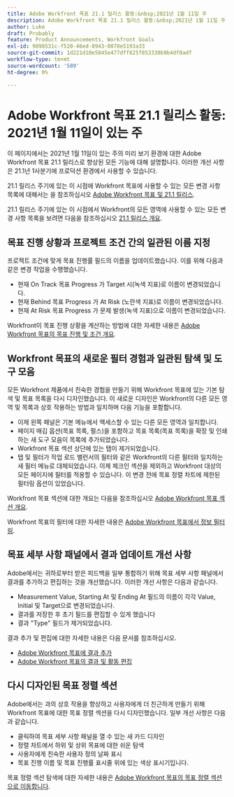 ```yaml
---
title: Adobe Workfront 목표 21.1 릴리스 활동:&nbsp;2021년 1월 11일 주
description: Adobe Workfront 목표 21.1 릴리스 활동:&nbsp;2021년 1월 11일 주
author: Luke
draft: Probably
feature: Product Announcements, Workfront Goals
exl-id: 9898531c-f520-46ed-8943-0878e5193a33
source-git-commit: 1d221d10e5845e477dff825f853330b9b4df0adf
workflow-type: tm+mt
source-wordcount: '589'
ht-degree: 0%

---
```


# Adobe Workfront 목표 21.1 릴리스 활동: 2021년 1월 11일이 있는 주

이 페이지에서는 2021년 1월 11일이 있는 주의 미리 보기 환경에 대한 Adobe Workfront 목표 21.1 릴리스로 향상된 모든 기능에 대해 설명합니다. 이러한 개선 사항은 21.1년 1사분기에 프로덕션 환경에서 사용할 수 있습니다.

21.1 릴리스 주기에 있는 이 시점에 Workfront 목표에 사용할 수 있는 모든 변경 사항 목록에 대해서는 을 참조하십시오 [Adobe Workfront 목표 및 21.1 릴리스](../../../../product-announcements/product-releases/goals-release-activity/goals-release-21-1.md).

21.1 릴리스 주기에 있는 이 시점에서 Workfront의 모든 영역에 사용할 수 있는 모든 변경 사항 목록을 보려면 다음을 참조하십시오 [21.1 릴리스 개요](../../../../product-announcements/product-releases/21.1-release-activity/21-1-release-overview.md).

## 목표 진행 상황과 프로젝트 조건 간의 일관된 이름 지정

프로젝트 조건에 맞게 목표 진행률 필드의 이름을 업데이트했습니다. 이를 위해 다음과 같은 변경 작업을 수행했습니다.

* 현재 On Track 목표 Progress 가 Target 시(녹색 지표)로 이름이 변경되었습니다.
* 현재 Behind 목표 Progress 가 At Risk (노란색 지표)로 이름이 변경되었습니다.
* 현재 At Risk 목표 Progress 가 문제 발생(녹색 지표)으로 이름이 변경되었습니다.

Workfront이 목표 진행 상황을 계산하는 방법에 대한 자세한 내용은 [Adobe Workfront 목표의 목표 진행 및 조건 개요](../../../../workfront-goals/goal-management/calculate-goal-progress.md).

## Workfront 목표의 새로운 필터 경험과 일관된 탐색 및 도구 모음

모든 Workfront 제품에서 친숙한 경험을 만들기 위해 Workfront 목표에 있는 기본 탐색 및 목표 목록을 다시 디자인했습니다. 이 새로운 디자인은 Workfront의 다른 모든 영역 및 목록과 상호 작용하는 방법과 일치하며 다음 기능을 포함합니다.

* 이제 왼쪽 패널은 기본 메뉴에서 액세스할 수 있는 다른 모든 영역과 일치합니다.
* 페이지 매김 옵션(목표 목록, 펄스)을 포함하고 목표 목록(목표 목록)을 확장 및 인쇄하는 새 도구 모음이 목록에 추가되었습니다.
* Workfront 목표 섹션 상단에 있는 탭이 제거되었습니다.
* 탭 및 필터가 작업 로드 밸런서의 필터와 같은 Workfront의 다른 필터와 일치하는 새 필터 메뉴로 대체되었습니다. 이제 체크인 섹션을 제외하고 Workfront 대상의 모든 페이지에 필터를 적용할 수 있습니다. 이 변경 전에 목표 정렬 차트에 제한된 필터링 옵션이 있었습니다.

Workfront 목표 섹션에 대한 개요는 다음을 참조하십시오 [Adobe Workfront 목표 섹션 개요](../../../../workfront-goals/goal-review-and-workfront-goals-sections/overview-of-wf-goals-sections.md).

Workfront 목표의 필터에 대한 자세한 내용은 [Adobe Workfront 목표에서 정보 필터링](../../../../workfront-goals/goal-management/filter-information-wf-goals.md).

## 목표 세부 사항 패널에서 결과 업데이트 개선 사항

Adobe에서는 귀하로부터 받은 피드백을 일부 통합하기 위해 목표 세부 사항 패널에서 결과를 추가하고 편집하는 것을 개선했습니다. 이러한 개선 사항은 다음과 같습니다.

* Measurement Value, Starting At 및 Ending At 필드의 이름이 각각 Value, Initial 및 Target으로 변경되었습니다.
* 결과를 저장한 후 초기 필드를 편집할 수 있게 했습니다
* 결과 &quot;Type&quot; 필드가 제거되었습니다.

결과 추가 및 편집에 대한 자세한 내용은 다음 문서를 참조하십시오.

* [Adobe Workfront 목표에 결과 추가](../../../../workfront-goals/results-and-activities/add-results-to-goals.md)
* [Adobe Workfront 목표의 결과 및 활동 편집](../../../../workfront-goals/results-and-activities/edit-results-and-activities.md)

## 다시 디자인된 목표 정렬 섹션

Adobe에서는 과의 상호 작용을 향상하고 사용자에게 더 친근하게 만들기 위해 Workfront 목표에 대한 목표 정렬 섹션을 다시 디자인했습니다. 일부 개선 사항은 다음과 같습니다.

* 클릭하여 목표 세부 사항 패널을 열 수 있는 새 카드 디자인
* 정렬 차트에서 하위 및 상위 목표에 대한 쉬운 탐색
* 사용자에게 친숙한 사용자 정의 날짜 표시
* 목표 진행 이름 및 목표 진행률 표시줄 위에 있는 색상 표시기입니다.

목표 정렬 섹션 탐색에 대한 자세한 내용은 [Adobe Workfront 목표의 목표 정렬 섹션으로 이동합니다](../../../../workfront-goals/goal-alignment/navigate-goal-alignment-chart.md).

